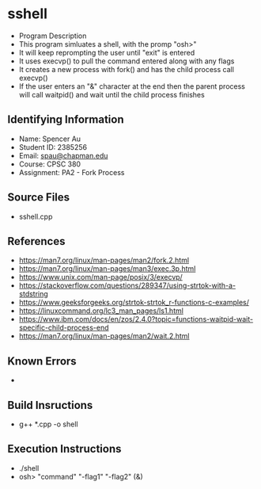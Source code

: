 # sshell

+ Program Description
+ This program simluates a shell, with the promp "osh>"
+ It will keep reprompting the user until "exit" is entered
+ It uses execvp() to pull the command entered along with any flags
+ It creates a new process with fork() and has the child process call execvp()
+ If the user enters an "&" character at the end then the parent process will call
waitpid() and wait until the child process finishes

## Identifying Information

* Name: Spencer Au
* Student ID: 2385256
* Email: spau@chapman.edu
* Course: CPSC 380
* Assignment: PA2 - Fork Process

## Source Files

* sshell.cpp

## References

* https://man7.org/linux/man-pages/man2/fork.2.html
* https://man7.org/linux/man-pages/man3/exec.3p.html
* https://www.unix.com/man-page/posix/3/execvp/
* https://stackoverflow.com/questions/289347/using-strtok-with-a-stdstring
* https://www.geeksforgeeks.org/strtok-strtok_r-functions-c-examples/
* https://linuxcommand.org/lc3_man_pages/ls1.html
* https://www.ibm.com/docs/en/zos/2.4.0?topic=functions-waitpid-wait-specific-child-process-end
* https://man7.org/linux/man-pages/man2/wait.2.html

## Known Errors

*

## Build Insructions

* g++ *.cpp -o shell

## Execution Instructions

* ./shell
* osh> "command" "-flag1" "-flag2" (&)
